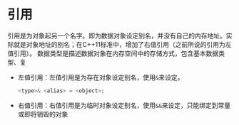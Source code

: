 # 引用

引用是为对象起另一个名字。即为数据对象设定别名，并没有自己的内存地址。实际就是对象地址的别名；在C++11标准中，增加了右值引用（之前所说的引用为左值引用）。
数据类型是描述数据对象在内存空间中的存储方式，包含基本数据类型、复
* 左值引用：左值引用是为存在对象设定别名，使用`&`来设定。

  ```c++
  <type>& <alias> = <object>;
  ```

* 右值引用：右值引用是为临时对象设定别名，使用`&&`来设定，只能绑定到常量或即将销毁的对象